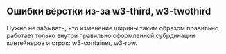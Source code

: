 ## Ошибки вёрстки из-за w3-third, w3-twothird

Нужно не забывать, что изменение ширины таким образом правильно работает только внутри правильно оформленной субрдинации контейнеров и строк: w3-container, w3-row.